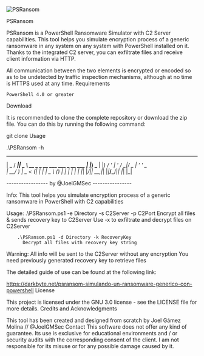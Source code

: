 ![PSRansom](https://github.com/user-attachments/assets/8bae2027-7eb4-439b-b4d1-acc5d0f31cd1)



PSRansom

PSRansom is a PowerShell Ransomware Simulator with C2 Server capabilities. This tool helps you simulate encryption process of a generic ransomware in any system on any system with PowerShell installed on it. Thanks to the integrated C2 server, you can exfiltrate files and receive client information via HTTP.

All communication between the two elements is encrypted or encoded so as to be undetected by traffic inspection mechanisms, although at no time is HTTPS used at any time.
Requirements

    PowerShell 4.0 or greater

Download

It is recommended to clone the complete repository or download the zip file. You can do this by running the following command:

git clone
Usage

.\PSRansom -h

  ____  ____  ____
 |  _ \/ ___||  _ \ __ _ _ __  ___  ___  _ __ ___
 | |_) \___ \| |_) / _' | '_ \/ __|/ _ \| '_ ' _ \
 |  __/ ___) |  _ < (_| | | | \__ \ (_) | | | | | |
 |_|   |____/|_| \_\__,_|_| |_|___/\___/|_| |_| |_|

  ----------------- by @JoelGMSec ----------------

 Info:  This tool helps you simulate encryption process of a
        generic ransomware in PowerShell with C2 capabilities

 Usage: .\PSRansom.ps1 -e Directory -s C2Server -p C2Port
          Encrypt all files & sends recovery key to C2Server
          Use -x to exfiltrate and decrypt files on C2Server

        .\PSRansom.ps1 -d Directory -k RecoveryKey
          Decrypt all files with recovery key string

 Warning: All info will be sent to the C2Server without any encryption
          You need previously generated recovery key to retrieve files

The detailed guide of use can be found at the following link:

https://darkbyte.net/psransom-simulando-un-ransomware-generico-con-powershell
License

This project is licensed under the GNU 3.0 license - see the LICENSE file for more details.
Credits and Acknowledgments

This tool has been created and designed from scratch by Joel Gámez Molina // @JoelGMSec
Contact
This software does not offer any kind of guarantee. Its use is exclusive for educational environments and / or security audits with the corresponding consent of the client. I am not responsible for its misuse or for any possible damage caused by it.
